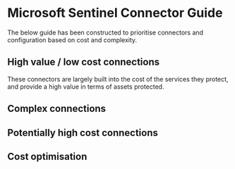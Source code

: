 # Microsoft Sentinel Connector Guide
The below guide has been constructed to prioritise connectors and configuration based on cost and complexity.

## High value / low cost connections
These connectors are largely built into the cost of the services they protect, and provide a high value in terms of assets protected.

## Complex connections

## Potentially high cost connections

## Cost optimisation